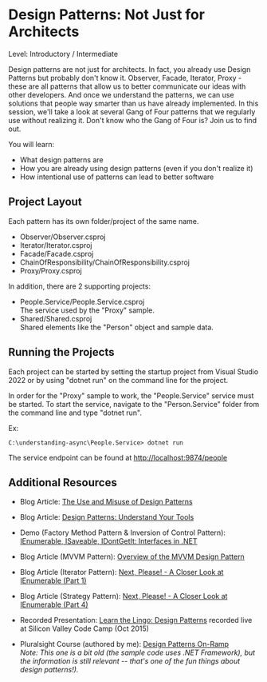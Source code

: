 # Design Patterns: Not Just for Architects  
Level: Introductory / Intermediate  

Design patterns are not just for architects. In fact, you already use Design Patterns but probably don't know it. Observer, Facade, Iterator, Proxy - these are all patterns that allow us to better communicate our ideas with other developers. And once we understand the patterns, we can use solutions that people way smarter than us have already implemented. In this session, we'll take a look at several Gang of Four patterns that we regularly use without realizing it. Don't know who the Gang of Four is? Join us to find out.  

You will learn:

* What design patterns are  
* How you are already using design patterns (even if you don't realize it)  
* How intentional use of patterns can lead to better software  

## Project Layout  

Each pattern has its own folder/project of the same name.  

* Observer/Observer.csproj  
* Iterator/Iterator.csproj  
* Facade/Facade.csproj  
* ChainOfResponsibility/ChainOfResponsibility.csproj  
* Proxy/Proxy.csproj  

In addition, there are 2 supporting projects:  

* People.Service/People.Service.csproj  
The service used by the "Proxy" sample.  
* Shared/Shared.csproj  
Shared elements like the "Person" object and sample data.  

## Running the Projects  
Each project can be started by setting the startup project from Visual Studio 2022 or by using "dotnet run" on the command line for the project.  

In order for the "Proxy" sample to work, the "People.Service" service must be started. To start the service, navigate to the "Person.Service" folder from the command line and type "dotnet run".

Ex:
```
C:\understanding-async\People.Service> dotnet run
```  

The service endpoint can be found at [http://localhost:9874/people](http://localhost:9874/people)

## Additional Resources  

* Blog Article: [The Use and Misuse of Design Patterns](http://jeremybytes.blogspot.com/2010/07/use-and-misuse-of-design-patterns.html)  

* Blog Article: [Design Patterns: Understand Your Tools](http://jeremybytes.blogspot.com/2012/05/design-patterns-understand-your-tools.html)  
* Demo (Factory Method Pattern & Inversion of Control Pattern): [IEnumerable, ISaveable, IDontGetIt: Interfaces in .NET](http://www.jeremybytes.com/Demos.aspx#INT)  
* Blog Article (MVVM Pattern): [Overview of the MVVM Design Pattern](http://www.jeremybytes.com/Demos.aspx#INT)  
* Blog Article (Iterator Pattern): [Next, Please! - A Closer Look at IEnumerable (Part 1)](http://jeremybytes.blogspot.com/2012/05/next-please-closer-look-at-ienumerable.html)  
* Blog Article (Strategy Pattern): [Next, Please! - A Closer Look at IEnumerable (Part 4)](http://jeremybytes.blogspot.com/2012/05/next-please-closer-look-at-ienumerable_24.html)  
* Recorded Presentation: [Learn the Lingo: Design Patterns](https://youtu.be/QmSf2FtPvKA) recorded live at Silicon Valley Code Camp (Oct 2015)  
* Pluralsight Course (authored by me): [Design Patterns On-Ramp](http://www.pluralsight.com/training/Courses/TableOfContents/design-patterns-on-ramp)  
*Note: This one is a bit old (the sample code uses .NET Framework), but the information is still relevant -- that's one of the fun things about design patterns!).*
